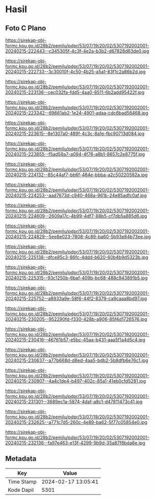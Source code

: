 # Hasil

## Foto C Plano

https://sirekap-obj-formc.kpu.go.id/28b2/pemilu/pdpr/53/07/19/20/02/5307192002001-20240215-222443--c345305f-4c3f-4e2a-b3b2-d67828d63de0.jpg

https://sirekap-obj-formc.kpu.go.id/28b2/pemilu/pdpr/53/07/19/20/02/5307192002001-20240215-222733--3c30010f-4c50-4b25-a5a1-83f1c2a86b2d.jpg

https://sirekap-obj-formc.kpu.go.id/28b2/pemilu/pdpr/53/07/19/20/02/5307192002001-20240215-223136--cec032fa-fdd5-4aa0-8511-6b2add95422f.jpg

https://sirekap-obj-formc.kpu.go.id/28b2/pemilu/pdpr/53/07/19/20/02/5307192002001-20240215-223342--69661ab2-1e24-4901-adaa-cdc6bad56468.jpg

https://sirekap-obj-formc.kpu.go.id/28b2/pemilu/pdpr/53/07/19/20/02/5307192002001-20240215-223615--8e1307a0-489f-4c3c-8a1e-fbc90713d084.jpg

https://sirekap-obj-formc.kpu.go.id/28b2/pemilu/pdpr/53/07/19/20/02/5307192002001-20240215-223855--f5ad58a7-a094-4f78-a8b1-8657c2e8775f.jpg

https://sirekap-obj-formc.kpu.go.id/28b2/pemilu/pdpr/53/07/19/20/02/5307192002001-20240215-224132--85c44af7-bb6f-484e-bbba-a2c50220582a.jpg

https://sirekap-obj-formc.kpu.go.id/28b2/pemilu/pdpr/53/07/19/20/02/5307192002001-20240215-224253--aad7673d-c940-468a-961b-24e85adfc0af.jpg

https://sirekap-obj-formc.kpu.go.id/28b2/pemilu/pdpr/53/07/19/20/02/5307192002001-20240215-224609--2609a17c-4b99-4df7-88b5-cf7db5a885d6.jpg

https://sirekap-obj-formc.kpu.go.id/28b2/pemilu/pdpr/53/07/19/20/02/5307192002001-20240215-224829--5ee8e023-7808-4c89-ba60-5b93e84b73ee.jpg

https://sirekap-obj-formc.kpu.go.id/28b2/pemilu/pdpr/53/07/19/20/02/5307192002001-20240215-225138--dfce85c3-86fc-4ddd-b620-60b4b9d5323b.jpg

https://sirekap-obj-formc.kpu.go.id/28b2/pemilu/pdpr/53/07/19/20/02/5307192002001-20240215-225315--93c1250b-6baf-409b-bc68-488c943891b5.jpg

https://sirekap-obj-formc.kpu.go.id/28b2/pemilu/pdpr/53/07/19/20/02/5307192002001-20240215-225752--a8933a9e-58f6-44f2-8379-ca9caaa8bd97.jpg

https://sirekap-obj-formc.kpu.go.id/28b2/pemilu/pdpr/53/07/19/20/02/5307192002001-20240215-230205--952290fd-f330-428b-a906-85f4d1726576.jpg

https://sirekap-obj-formc.kpu.go.id/28b2/pemilu/pdpr/53/07/19/20/02/5307192002001-20240215-230416--46761b57-e5bc-45aa-b431-aaa5f1a4d5c4.jpg

https://sirekap-obj-formc.kpu.go.id/28b2/pemilu/pdpr/53/07/19/20/02/5307192002001-20240215-230637--a77b668d-d8ed-4aa5-bdb2-5b8dfb6e76c1.jpg

https://sirekap-obj-formc.kpu.go.id/28b2/pemilu/pdpr/53/07/19/20/02/5307192002001-20240215-230907--4a4c1de4-b497-402c-85a1-41eb0cfd5281.jpg

https://sirekap-obj-formc.kpu.go.id/28b2/pemilu/pdpr/53/07/19/20/02/5307192002001-20240215-231301--3689ec1a-5874-4daf-a8c1-d47811473c41.jpg

https://sirekap-obj-formc.kpu.go.id/28b2/pemilu/pdpr/53/07/19/20/02/5307192002001-20240215-232625--a771c7d5-260c-4e89-ba62-5f77c05854e0.jpg

https://sirekap-obj-formc.kpu.go.id/28b2/pemilu/pdpr/53/07/19/20/02/5307192002001-20240215-232136--fa97e463-e13f-4299-9b9d-35a87f8bda6e.jpg


## Metadata

| Key        | Value               |
| ---------- | ------------------- |
| Time Stamp | 2024-02-17 13:05:41 |
| Kode Dapil | 5301                |



